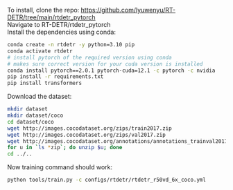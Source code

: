To install, clone the repo: https://github.com/lyuwenyu/RT-DETR/tree/main/rtdetr_pytorch   
Navigate to RT-DETR/rtdetr_pytorch  
Install the dependencies using conda:  
```bash
conda create -n rtdetr -y python=3.10 pip
conda activate rtdetr
# install pytorch of the required version using conda
# makes sure correct version for your cuda version is installed
conda install pytorch==2.0.1 pytorch-cuda=12.1 -c pytorch -c nvidia
pip install -r requirements.txt
pip install transformers
```
Download the dataset:
```bash
mkdir dataset
mkdir dataset/coco
cd dataset/coco
wget http://images.cocodataset.org/zips/train2017.zip
wget http://images.cocodataset.org/zips/val2017.zip
wget http://images.cocodataset.org/annotations/annotations_trainval2017.zip
for u in `ls *zip`; do unzip $u; done
cd ../..
```
Now training command should work:  
```bash
python tools/train.py -c configs/rtdetr/rtdetr_r50vd_6x_coco.yml
```